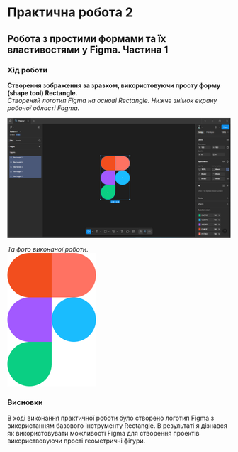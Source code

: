 # Практична робота 2
## Робота з простими формами та їх властивостями у Figma. Частина 1

### Хід роботи  
**Створення зображення за зразком, використовуючи просту форму (shape tool) Rectangle.**  
   *Створений логотип Figma на основі Rectangle. Нижче знімок екрану робочої області Fagma.*

   ![Робоча область Figma](images/figma_logo.png)

   *Та фото виконаної роботи.*  
   ![Логотип Figma](images/logo.png)

### Висновки
В ході виконання практичної роботи було створено логотип Figma з використанням базового інструменту Rectangle. В результаті я дізнався як використовувати можливості Figma для створення проектів використвовуючи прості геометричні фігури.
